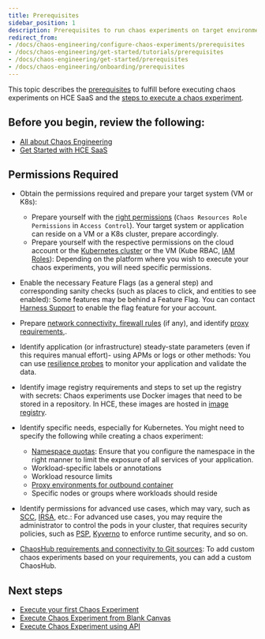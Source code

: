 ```yaml
---
title: Prerequisites
sidebar_position: 1
description: Prerequisites to run chaos experiments on target environments.
redirect_from:
- /docs/chaos-engineering/configure-chaos-experiments/prerequisites
- /docs/chaos-engineering/get-started/tutorials/prerequisites
- /docs/chaos-engineering/get-started/prerequisites
- /docs/chaos-engineering/onboarding/prerequisites
---
```


This topic describes the [prerequisites](#permissions-required) to fulfill before executing chaos experiments on HCE SaaS and the [steps to execute a chaos experiment](#steps-to-execute-a-hce-experiment).

## Before you begin, review the following:

- [All about Chaos Engineering](/docs/chaos-engineering/concepts/chaos101)
- [Get Started with HCE SaaS](/docs/chaos-engineering/getting-started/)

## Permissions Required

- Obtain the permissions required and prepare your target system (VM or K8s):
	- Prepare yourself with the [right permissions](https://developer.harness.io/docs/platform/role-based-access-control/rbac-in-harness/) (`Chaos Resources Role Permissions` in `Access Control`). Your target system or application can reside on a VM or a K8s cluster, prepare accordingly.
	- Prepare yourself with the respective permissions on the cloud account or the [Kubernetes cluster](/docs/category/permissions) or the VM (Kube RBAC, [IAM Roles](/docs/chaos-engineering/use-harness-ce/chaos-faults/aws/security-configurations/aws-iam-integration)): Depending on the platform where you wish to execute your chaos experiments, you will need specific permissions.

- Enable the necessary Feature Flags (as a general step) and corresponding sanity checks (such as places to click, and entities to see enabled): Some features may be behind a Feature Flag. You can contact [Harness Support](mailto:support@harness.io) to enable the flag feature for your account.

- Prepare [network connectivity, firewall rules](https://developer.harness.io/docs/platform/references/allowlist-harness-domains-and-ips/) (if any), and identify [proxy requirements](/docs/chaos-engineering/getting-started/smp/),.

- Identify application (or infrastructure) steady-state parameters (even if this requires manual effort)- using APMs or logs or other methods: You can use [resilience probes](/docs/chaos-engineering/concepts/explore-concepts/resilience-probes/) to monitor your application and validate the data.

- Identify image registry requirements and steps to set up the registry with secrets: Chaos experiments use Docker images that need to be stored in a repository. In HCE, these images are hosted in [image registry](/docs/chaos-engineering/concepts/explore-concepts/image-registry).

- Identify specific needs, especially for Kubernetes. You might need to specify the following while creating a chaos experiment:
	- [Namespace quotas](/docs/chaos-engineering/security/namespace-considerations): Ensure that you configure the namespace in the right manner to limit the exposure of all services of your application.
	- Workload-specific labels or annotations
	- Workload resource limits
	- [Proxy environments for outbound container](/docs/chaos-engineering/use-harness-ce/chaos-faults/cloud-foundry/permissions/)
	- Specific nodes or groups where workloads should reside

- Identify permissions for advanced use cases, which may vary, such as [SCC](/docs/chaos-engineering/security/security-templates/openshift-scc), [IRSA](/docs/chaos-engineering/use-harness-ce/chaos-faults/aws/security-configurations/aws-iam-integration#authentication-methods), etc.: For advanced use cases, you may require the administrator to control the pods in your cluster, that requires security policies, such as [PSP](/docs/chaos-engineering/security/security-templates/psp), [Kyverno](/docs/chaos-engineering/security/security-templates/kyverno-policies) to enforce runtime security, and so on.

- [ChaosHub requirements and connectivity to Git sources](/docs/chaos-engineering/use-harness-ce/chaoshubs/add-chaos-hub): To add custom chaos experiments based on your requirements, you can add a custom ChaosHub.

## Next steps

- [Execute your first Chaos Experiment](/docs/chaos-engineering/getting-started/saas/first-experiment)
- [Execute Chaos Experiment from Blank Canvas](/docs/chaos-engineering/getting-started/saas/chaos-experiment-from-blank-canvas)
- [Execute Chaos Experiment using API](/docs/chaos-engineering/getting-started/saas/experiment-using-api)
